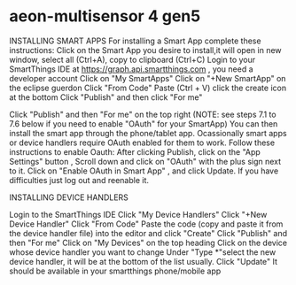 # aeon-multisensor 4 gen5

INSTALLING SMART APPS
For installing a Smart App complete these instructions:
Click on the Smart App you desire to install,it will open in new window, select all (Ctrl+A), copy to clipboard (Ctrl+C)
Login to your SmartThings IDE at https://graph.api.smartthings.com , you need a developer account
Click on "My SmartApps" 
Click on "+New SmartApp" on the eclipse guerdon 
Click "From Code" 
Paste (Ctrl + V) click the create icon at the bottom
Click "Publish" and then click  "For me" 

Click "Publish" and then "For me" on the top right (NOTE: see steps 7.1 to 7.6 below if you need to enable "OAuth" for your SmartApp)
You can then install the smart app through the phone/tablet app.
Ocassionally smart apps or device handlers require OAuth enabled for them to work. Follow these instructions to enable Oauth:
After clicking Publish, click on the "App Settings" button , Scroll down and click on "OAuth" with the plus sign next to it.  Click on "Enable OAuth in Smart App" , and click Update.  If you have difficulties just log out and reenable it.

 
INSTALLING DEVICE HANDLERS

Login to the SmartThings IDE 
Click  "My Device Handlers" 
Click "+New Device Handler" 
Click "From Code"
Paste the code (copy and paste it from the device handler file) into the editor and click "Create"
Click "Publish" and then "For me" 
Click on "My Devices" on the top heading
Click on the device whose device handler you want to change
Under "Type *"select the new device handler, it will be at the bottom of the list usually.
Click "Update" 
It should be available in your smartthings phone/mobile app

